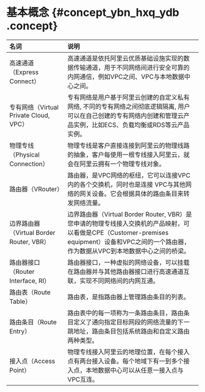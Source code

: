 # 基本概念 {#concept_ybn_hxq_ydb .concept}

|名词|说明|
|:-|:-|
|高速通道（Express Connect）|高速通道是依托阿里云优质基础设施实现的数据传输通道，用于不同网络间进行安全可靠的内网通信，例如VPC之间、VPC与本地数据中心之间。|
|专有网络（Virtual Private Cloud, VPC）|专有网络是用户基于阿里云创建的自定义私有网络, 不同的专有网络之间彻底逻辑隔离, 用户可以在自己创建的专有网络内创建和管理云产品实例，比如ECS、负载均衡或RDS等云产品实例。|
|物理专线（Physical Connection）|物理专线是客户直接连接到阿里云的物理线路的抽象，客户每使用一根专线接入阿里云，就会在阿里云拥有一个物理专线对象。|
|路由器（VRouter）|路由器，是VPC网络的枢纽，它可以连接VPC内的各个交换机，同时也是连接 VPC与其他网络的网关设备。它会根据具体的路由条目来转发网络流量。|
|边界路由器（Virtual Border Router, VBR）|边界路由器（Virtual Border Router, VBR）是您申请的物理专线接入交换机的产品映射，可以看做是CPE（Customer-premises equipment）设备和VPC之间的一个路由器，作为数据从VPC到本地数据中心之间的桥梁。|
|路由器接口（Router Interface, RI）|路由器接口，一种虚拟的网络设备，可以挂载在路由器并与其他路由器接口进行高速通道互联，实现不同网络间的内网互通。|
|路由表（Route Table）|路由表，是指路由器上管理路由条目的列表。|
|路由条目（Route Entry）|路由表中的每一项称为一条路由条目，路由条目定义了通向指定目标网段的网络流量的下一跳地址，路由条目包括系统路由和自定义路由两种类型。|
|接入点（Access Point）|物理专线接入阿里云的地理位置，在每个接入点有两台接入设备。每个地域下有一到多个接入点，本地数据中心可以从任意一接入点与VPC互连。|

